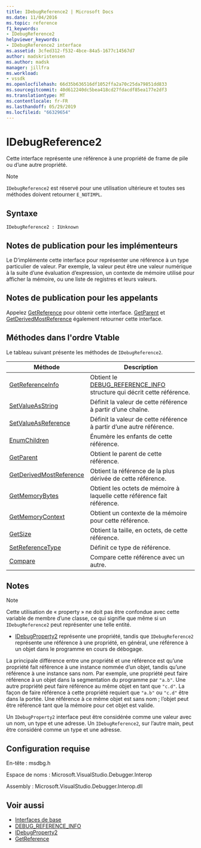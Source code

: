 ```yaml
---
title: IDebugReference2 | Microsoft Docs
ms.date: 11/04/2016
ms.topic: reference
f1_keywords:
- IDebugReference2
helpviewer_keywords:
- IDebugReference2 interface
ms.assetid: 3cfed312-f532-4bce-84a5-1677c14567d7
author: madskristensen
ms.author: madsk
manager: jillfra
ms.workload:
- vssdk
ms.openlocfilehash: 66d35b636516df1052ffa2a70c25da79851dd833
ms.sourcegitcommit: 40d612240dc5bea418cd27fdacdf85ea177e2df3
ms.translationtype: MT
ms.contentlocale: fr-FR
ms.lasthandoff: 05/29/2019
ms.locfileid: "66329654"
---
```

# <a name="idebugreference2"></a>IDebugReference2
Cette interface représente une référence à une propriété de frame de pile ou d’une autre propriété.

> [!NOTE]
> `IDebugReference2` est réservé pour une utilisation ultérieure et toutes ses méthodes doivent retourner `E_NOTIMPL`.

## <a name="syntax"></a>Syntaxe

```
IDebugReference2 : IUnknown
```

## <a name="notes-for-implementers"></a>Notes de publication pour les implémenteurs
 Le D’implémente cette interface pour représenter une référence à un type particulier de valeur. Par exemple, la valeur peut être une valeur numérique à la suite d’une évaluation d’expression, un contexte de mémoire utilisé pour afficher la mémoire, ou une liste de registres et leurs valeurs.

## <a name="notes-for-callers"></a>Notes de publication pour les appelants
 Appelez [GetReference](../../../extensibility/debugger/reference/idebugproperty2-getreference.md) pour obtenir cette interface. [GetParent](../../../extensibility/debugger/reference/idebugreference2-getparent.md) et [GetDerivedMostReference](../../../extensibility/debugger/reference/idebugreference2-getderivedmostreference.md) également retourner cette interface.

## <a name="methods-in-vtable-order"></a>Méthodes dans l'ordre Vtable
 Le tableau suivant présente les méthodes de `IDebugReference2`.

|Méthode|Description|
|------------|-----------------|
|[GetReferenceInfo](../../../extensibility/debugger/reference/idebugreference2-getreferenceinfo.md)|Obtient le [DEBUG_REFERENCE_INFO](../../../extensibility/debugger/reference/debug-reference-info.md) structure qui décrit cette référence.|
|[SetValueAsString](../../../extensibility/debugger/reference/idebugreference2-setvalueasstring.md)|Définit la valeur de cette référence à partir d’une chaîne.|
|[SetValueAsReference](../../../extensibility/debugger/reference/idebugreference2-setvalueasreference.md)|Définit la valeur de cette référence à partir d’une autre référence.|
|[EnumChildren](../../../extensibility/debugger/reference/idebugreference2-enumchildren.md)|Énumère les enfants de cette référence.|
|[GetParent](../../../extensibility/debugger/reference/idebugreference2-getparent.md)|Obtient le parent de cette référence.|
|[GetDerivedMostReference](../../../extensibility/debugger/reference/idebugreference2-getderivedmostreference.md)|Obtient la référence de la plus dérivée de cette référence.|
|[GetMemoryBytes](../../../extensibility/debugger/reference/idebugreference2-getmemorybytes.md)|Obtient les octets de mémoire à laquelle cette référence fait référence.|
|[GetMemoryContext](../../../extensibility/debugger/reference/idebugreference2-getmemorycontext.md)|Obtient un contexte de la mémoire pour cette référence.|
|[GetSize](../../../extensibility/debugger/reference/idebugreference2-getsize.md)|Obtient la taille, en octets, de cette référence.|
|[SetReferenceType](../../../extensibility/debugger/reference/idebugreference2-setreferencetype.md)|Définit ce type de référence.|
|[Compare](../../../extensibility/debugger/reference/idebugreference2-compare.md)|Compare cette référence avec un autre.|

## <a name="remarks"></a>Notes

> [!NOTE]
> Cette utilisation de « property » ne doit pas être confondue avec cette variable de membre d’une classe, ce qui signifie que même si un `IDebugReference2` peut représenter une telle entité.

- [IDebugProperty2](../../../extensibility/debugger/reference/idebugproperty2.md) représente une propriété, tandis que `IDebugReference2` représente une référence à une propriété, en général, une référence à un objet dans le programme en cours de débogage.

 La principale différence entre une propriété et une référence est qu’une propriété fait référence à une instance nommée d’un objet, tandis qu’une référence à une instance sans nom. Par exemple, une propriété peut faire référence à un objet dans la segmentation du programme par `"a.b"`. Une autre propriété peut faire référence au même objet en tant que `"c.d"`. La façon de faire référence à cette propriété requiert que `"a.b"` ou `"c.d"` être dans la portée. Une référence à ce même objet est sans nom ; l’objet peut être référencé tant que la mémoire pour cet objet est valide.

 Un `IDebugProperty2` interface peut être considérée comme une valeur avec un nom, un type et une adresse. Un `IDebugReference2`, sur l’autre main, peut être considéré comme un type et une adresse.

## <a name="requirements"></a>Configuration requise
 En-tête : msdbg.h

 Espace de noms : Microsoft.VisualStudio.Debugger.Interop

 Assembly : Microsoft.VisualStudio.Debugger.Interop.dll

## <a name="see-also"></a>Voir aussi
- [Interfaces de base](../../../extensibility/debugger/reference/core-interfaces.md)
- [DEBUG_REFERENCE_INFO](../../../extensibility/debugger/reference/debug-reference-info.md)
- [IDebugProperty2](../../../extensibility/debugger/reference/idebugproperty2.md)
- [GetReference](../../../extensibility/debugger/reference/idebugproperty2-getreference.md)